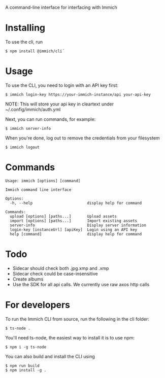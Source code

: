 A command-line interface for interfacing with Immich

# Installing

To use the cli, run

    $ npm install @immich/cli´

# Usage

To use the CLI, you need to login with an API key first:

    $ immich login-key https://your-immich-instance/api your-api-key

NOTE: This will store your api key in cleartext under ~/.config/immich/auth.yml

Next, you can run commands, for example:

    $ immich server-info

When you're done, log out to remove the credentials from your filesystem

    $ immich logout

# Commands

```
Usage: immich [options] [command]

Immich command line interface

Options:
  -h, --help                        display help for command

Commands:
  upload [options] [paths...]       Upload assets
  import [options] [paths...]       Import existing assets
  server-info                       Display server information
  login-key [instanceUrl] [apiKey]  Login using an API key
  help [command]                    display help for command
```

# Todo

- Sidecar should check both .jpg.xmp and .xmp
- Sidecar check could be case-insensitive
- Create albums
- Use the SDK for all api calls. We currently use raw axos http calls

# For developers

To run the Immich CLI from source, run the following in the cli folder:

    $ ts-node .

You'll need ts-node, the easiest way to install it is to use npm:

    $ npm i -g ts-node

You can also build and install the CLI using

    $ npm run build
    $ npm install -g .
